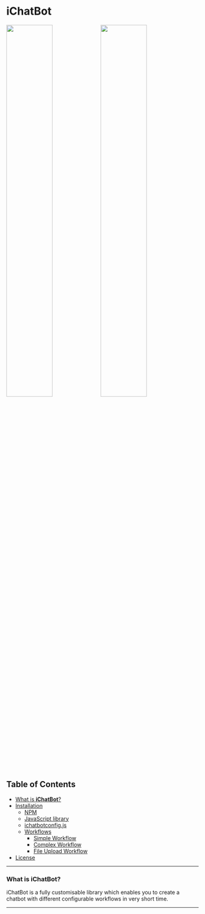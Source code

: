 # **iChatBot**

<img src="images/Complex.gif" width="49%" height="50%"><img src="images/FileUpload.gif" width="49%" height="50%">


## Table of Contents
* [What is **iChatBot**?](#what-is-iChatBot?)
* [Installation](#install-the-extension)
    * [NPM](#visual-studio-code-marketplace)
    * [JavaScript library](#How-To-Use-DCE)
    * [ichatbotconfig.js](#Create/Debug/Run-Projects)
    * [Workflows](#Add-Remove-Project-Reference)
        * [Simple Workflow](#Add-Remove-DLL-Reference)
        * [Complex Workflow](#Add/Remove-Nuget-packages)
        * [File Upload Workflow](#Publish-Project)
* [License](#license)

---

### **What is iChatBot?**

iChatBot is a fully customisable library which enables you to create a chatbot with different configurable workflows in very short time.



---

